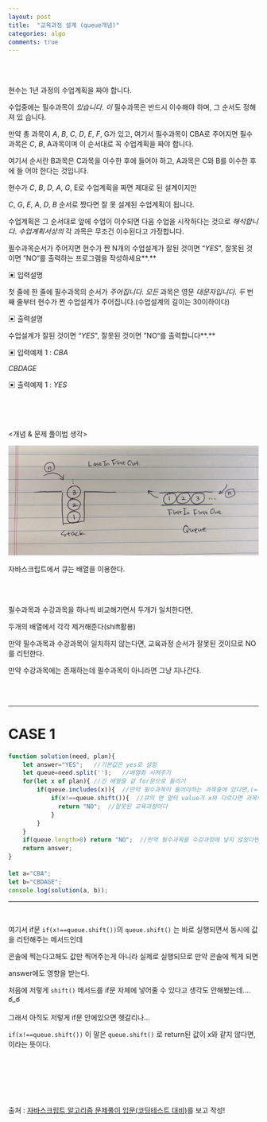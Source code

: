 ```yaml
---
layout: post
title:  "교육과정 설계 (queue개념)"
categories: algo
comments: true
---
```


<br>

<br>

현수는 1년 과정의 수업계획을 짜야 합니다.

수업중에는 필수과목이 *있습니다*. *이* 필수과목은 반드시 이수해야 하며, 그 순서도 정해져 있 습니다.

만약 총 과목이 *A*, *B*, *C*, *D*, *E*, *F*, G가 있고, 여기서 필수과목이 CBA로 주어지면 필수과목은 *C*, *B*, A과목이며 이 순서대로 꼭 수업계획을 짜야 합니다.

여기서 순서란 B과목은 C과목을 이수한 후에 들어야 하고, A과목은 C와 B를 이수한 후에 들 어야 한다는 것입니다.

현수가 *C*, *B*, *D*, *A*, *G*, E로 수업계획을 짜면 제대로 된 설계이지만

*C*, *G*, *E*, *A*, *D*, *B* 순서로 짰다면 잘 못 설계된 수업계획이 됩니다.

수업계획은 그 순서대로 앞에 수업이 이수되면 다음 수업을 시작하다는 것으로 *해석합니다*. *수업계획서상의* 각 과목은 무조건 이수된다고 가정합니다.

필수과목순서가 주어지면 현수가 짠 N개의 수업설계가 잘된 것이면 “*YES*", 잘못된 것이면 ”NO“를 출력하는 프로그램을 작성하세요**.**

▣ 입력설명

첫 줄에 한 줄에 필수과목의 순서가 *주어집니다*. *모든* 과목은 영문 *대문자입니다*. *두* 번 째 줄부터 현수가 짠 수업설계가 주어집니다.(수업설계의 길이는 30이하이다)

▣ 출력설명

수업설계가 잘된 것이면 “*YES*", 잘못된 것이면 ”NO“를 출력합니다**.**

▣ 입력예제 1  : *CBA*

*CBDAGE*

▣ 출력예제 1 : *YES*

<br>

<br>

<br>

<개념 & 문제 풀이법 생각>

![스택과큐](/assets/img/2022-12-08/IMG_6957.jpg)

자바스크립트에서 큐는 배열을 이용한다.

<br>

<br>

필수과목과 수강과목을 하나씩 비교해가면서 두개가 일치한다면, 

두개의 배열에서 각각 제거해준다(shift활용)

만약 필수과목과 수강과목이 일치하지 않는다면, 교육과정 순서가 잘못된 것이므로 NO를 리턴한다.

만약 수강과목에는 존재하는데 필수과목이 아니라면 그냥 지나간다.



<br>

<br>


---

# CASE 1

~~~js
function solution(need, plan){
    let answer="YES";	//기본값은 yes로 설정
    let queue=need.split('');	//배열화 시켜주기
    for(let x of plan){	//긴 배열을 겉 for문으로 돌리기
        if(queue.includes(x)){	//만약 필수과목이 들어야하는 과목중에 있다면,(=우선 수강과목에 필수과목이 들어있는지 확인)
            if(x!==queue.shift()){	//큐의 맨 앞의 value가 x와 다르다면 과목의 순서가 다른것이므로
              return "NO";	//잘못된 교육과정이다
            } 
        }
    }
    if(queue.length>0) return "NO";  //만약 필수과목을 수강과정에 넣지 않았다면 큐에는 수강하지 않은 필수과목이 들어있을테니 잘못된 교육과정이다.
    return answer;
}

let a="CBA";
let b="CBDAGE";
console.log(solution(a, b));
~~~

---

<br>

여기서 if문 `if(x!==queue.shift())`의  `queue.shift()` 는 바로 실행되면서 동시에 값을 리턴해주는 메서드인데

콘솔에 찍는다고해도 값만 찍어주는게 아니라 실제로 실행되므로 만약 콘솔에 찍게 되면 

answer에도 영향을 받는다.  

처음에 저렇게 `shift()` 메서드를 if문 자체에 넣어줄 수 있다고 생각도 안해봤는데.... ఠ_ఠ

그래서 아직도 저렇게 if문 안에있으면 헷갈리나...

`if(x!==queue.shift())` 이 말은 `queue.shift()` 로 return된 값이 x와 같지 않다면, 이라는 뜻이다.

<br>



<br>

<br>

<br>

<br>

출처 :  [자바스크립트 알고리즘 문제풀이 입문(코딩테스트 대비)](https://www.inflearn.com/course/%EC%9E%90%EB%B0%94%EC%8A%A4%ED%81%AC%EB%A6%BD%ED%8A%B8-%EC%95%8C%EA%B3%A0%EB%A6%AC%EC%A6%98-%EB%AC%B8%EC%A0%9C%ED%92%80%EC%9D%B4/dashboard)를 보고 작성!

